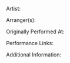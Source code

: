 Artist:

  

Arranger(s):

  

Originally Performed At:

  

Performance Links:

  

Additional Information: